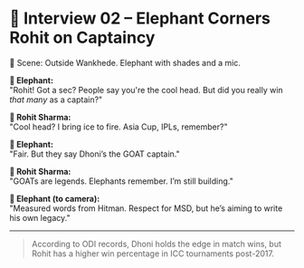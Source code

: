 # 🐘 Interview 02 – Elephant Corners Rohit on Captaincy

🎥 Scene: Outside Wankhede. Elephant with shades and a mic.

**🐘 Elephant:**  
"Rohit! Got a sec? People say you're the cool head. But did you really win *that many* as a captain?"

**🏏 Rohit Sharma:**  
"Cool head? I bring ice to fire. Asia Cup, IPLs, remember?"

**🐘 Elephant:**  
"Fair. But they say Dhoni’s the GOAT captain."

**🏏 Rohit Sharma:**  
"GOATs are legends. Elephants remember. I’m still building."

**🐘 Elephant (to camera):**  
"Measured words from Hitman. Respect for MSD, but he’s aiming to write his own legacy."

---

> According to ODI records, Dhoni holds the edge in match wins, but Rohit has a higher win percentage in ICC tournaments post-2017.